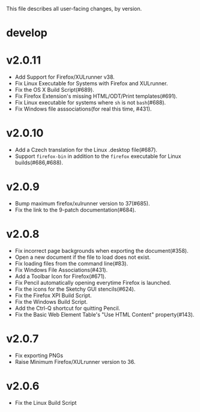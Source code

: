 This file describes all user-facing changes, by version.

# develop

# v2.0.11

* Add Support for Firefox/XULrunner v38.
* Fix Linux Executable for Systems with Firefox and XULrunner.
* Fix the OS X Build Script(#689).
* Fix Firefox Extension's missing HTML/ODT/Print templates(#691).
* Fix Linux executable for systems where `sh` is not `bash`(#688).
* Fix Windows file asssociations(for real this time, #431).

# v2.0.10

* Add a Czech translation for the Linux .desktop file(#687).
* Support `firefox-bin` in addition to the `firefox` executable for Linux
  builds(#686,#688).

# v2.0.9

* Bump maximum firefox/xulrunner version to 37(#685).
* Fix the link to the 9-patch documentation(#684).

# v2.0.8

* Fix incorrect page backgrounds when exporting the document(#358).
* Open a new document if the file to load does not exist.
* Fix loading files from the command line(#83).
* Fix Windows File Associations(#431).
* Add a Toolbar Icon for Firefox(#671).
* Fix Pencil automatically opening everytime Firefox is launched.
* Fix the icons for the Sketchy GUI stencils(#624).
* Fix the Firefox XPI Build Script.
* Fix the Windows Build Script.
* Add the Ctrl-Q shortcut for quitting Pencil.
* Fix the Basic Web Element Table's "Use HTML Content" property(#143).


# v2.0.7

* Fix exporting PNGs
* Raise Minimum Firefox/XULrunner version to 36.


# v2.0.6

* Fix the Linux Build Script
